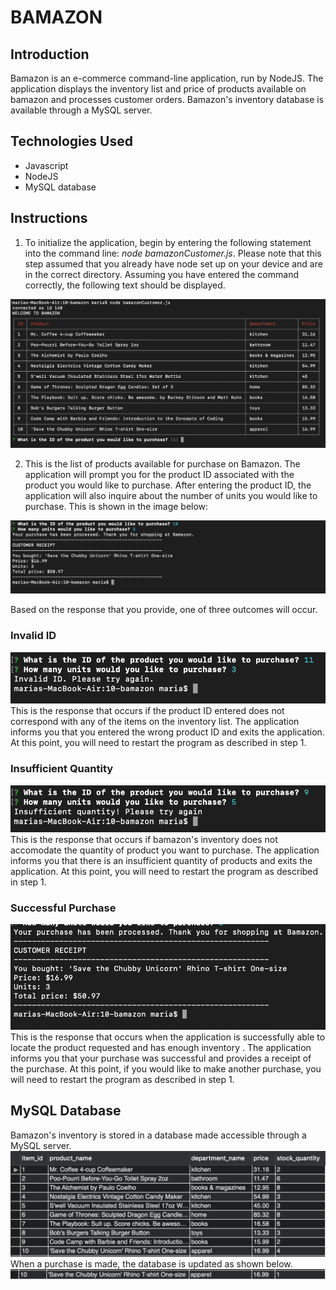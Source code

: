 # BAMAZON

## Introduction

Bamazon is an e-commerce command-line application, run by NodeJS. The application displays the inventory list and price of products available on bamazon and processes customer orders. Bamazon's inventory database is available through a MySQL server.

## Technologies Used
* Javascript
* NodeJS
* MySQL database

## Instructions

1. To initialize the application, begin by entering the following statement into the command line:
*node bamazonCustomer.js*. 
Please note that this step assumed that you already have node set up on your device and are in the correct directory. Assuming you have entered the command correctly, the following text should be displayed. 

![Image of inventory](images/img1.png)

2. This is the list of products available for purchase on Bamazon. The application will prompt you for the product ID associated with the product you would like to purchase. After entering the product ID, the application will also inquire about the number of units you would like to purchase. This is shown in the image below: 

![Image of prompts](images/img2.png)

Based on the response that you provide, one of three outcomes will occur. 

### Invalid ID
![Image of Invalid ID](images/invalid_id.png)
This is the response that occurs if the product ID entered does not correspond with any of the items on the inventory list. The application informs you that you entered the wrong product ID and exits the application. At this point, you will need to restart the program as described in step 1.

### Insufficient Quantity
![Image of Insufficient Quantity](images/insufficient.png)
This is the response that occurs if bamazon's inventory does not accomodate the quantity of product you want to purchase. The application informs you that there is an insufficient quantity of products and exits the application. At this point, you will need to restart the program as described in step 1.

### Successful Purchase
![Image of Successful Purchase](images/successful.png)
This is the response that occurs when the application is successfully able to locate the product requested and has enough inventory . The application informs you that your purchase was successful and provides a receipt of the purchase. At this point, if you would like to make another purchase, you will need to restart the program as described in step 1.

## MySQL Database 
Bamazon's inventory is stored in a database made accessible through a MySQL server. 
![Image of MySQL db](images/mysql1.png)
When a purchase is made, the database is updated as shown below.
![Image of MySQL update](images/mysql2.png)


